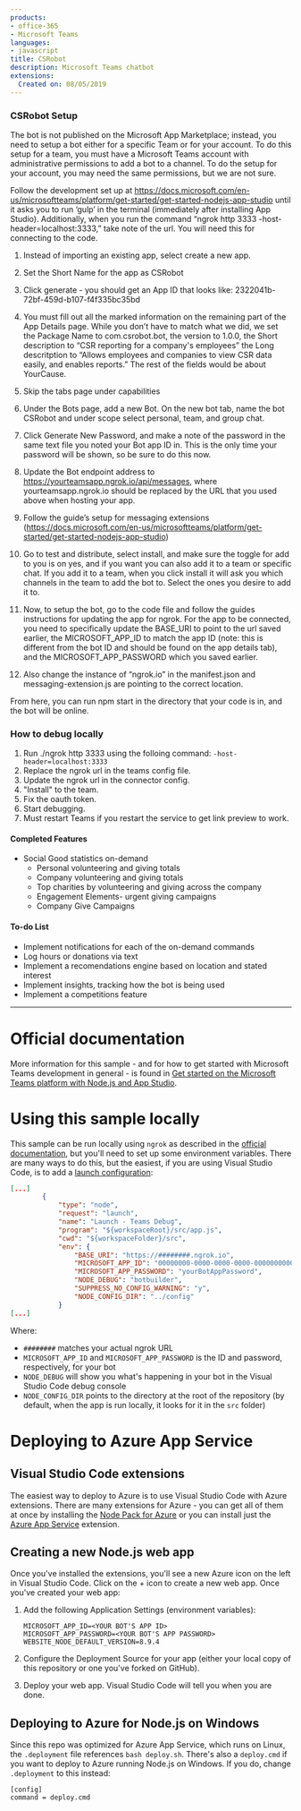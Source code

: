 ```yaml
---
products:
- office-365
- Microsoft Teams
languages:
- javascript
title: CSRobot
description: Microsoft Teams chatbot 
extensions:
  Created on: 08/05/2019
---
```

### CSRobot Setup

The bot is not published on the Microsoft App Marketplace; instead, you need to setup a bot either for a specific Team or for your account. To do this setup for a team, you must have a Microsoft Teams account with administrative permissions to add a bot to a channel. To do the setup for your account, you may need the same permissions, but we are not sure.

Follow the development set up at https://docs.microsoft.com/en-us/microsoftteams/platform/get-started/get-started-nodejs-app-studio until it asks you to run ‘gulp’ in the terminal (immediately after installing App Studio). Additionally, when you run the command “ngrok http 3333 -host-header=localhost:3333,” take note of the url. You will need this for connecting to the code.

1. Instead of importing an existing app, select create a new app.

2. Set the Short Name for the app as CSRobot

3. Click generate - you should get an App ID that looks like: 2322041b-72bf-459d-b107-f4f335bc35bd

4. You must fill out all the marked information on the remaining part of the App Details page. While you don’t have to match what we did, we set the Package Name to com.csrobot.bot, the version to 1.0.0, the Short description to “CSR reporting for a company's employees” the Long descritption to “Allows employees and companies to view CSR data easily, and enables reports.” The rest of the fields would be about YourCause.

5. Skip the tabs page under capabilities

6. Under the Bots page, add a new Bot. On the new bot tab, name the bot CSRobot and under scope select personal, team, and group chat.

7. Click Generate New Password, and make a note of the password in the same text file you noted your Bot app ID in. This is the only time your password will be shown, so be sure to do this now.

8. Update the Bot endpoint address to https://yourteamsapp.ngrok.io/api/messages, where yourteamsapp.ngrok.io should be replaced by the URL that you used above when hosting your app.

9. Follow the guide’s setup for messaging extensions (https://docs.microsoft.com/en-us/microsoftteams/platform/get-started/get-started-nodejs-app-studio)

10. Go to test and distribute, select install, and make sure the toggle for add to you is on yes, and if you want you can also add it to a team or specific chat. If you add it to a team, when you click install it will ask you which channels in the team to add the bot to. Select the ones you desire to add it to.

11. Now, to setup the bot, go to the code file and follow the guides instructions for updating the app for ngrok. For the app to be connected, you need to specifically update the BASE_URI to point to the url saved earlier, the MICROSOFT_APP_ID to match the app ID (note: this is different from the bot ID and should be found on the app details tab), and the MICROSOFT_APP_PASSWORD which you saved earlier.

12. Also change the instance of “ngrok.io” in the manifest.json and messaging-extension.js are pointing to the correct location.

From here, you can run npm start in the directory that your code is in, and the bot will be online.


### How to debug locally

1. Run ./ngrok http 3333 using the folloing command: ```-host-header=localhost:3333 ```
2. Replace the ngrok url in the teams config file.
3. Update the ngrok url in the connector config.
4. "Install" to the team.
5. Fix the oauth token.
6. Start debugging.
7. Must restart Teams if you restart the service to get link preview to work.


#### Completed Features

* Social Good statistics on-demand
  - Personal volunteering and giving totals
  - Company volunteering and giving totals
  - Top charities by volunteering and giving across the company
  - Engagement Elements- urgent giving campaigns
  - Company Give Campaigns

#### To-do List

* Implement notifications for each of the on-demand commands
* Log hours or donations via text
* Implement a recomendations engine based on location and stated interest
* Implement insights, tracking how the bot is being used
* Implement a competitions feature

---
# Official documentation

More information for this sample - and for how to get started with Microsoft Teams development in general - is found in [Get started on the Microsoft Teams platform with Node.js and App Studio](https://docs.microsoft.com/en-us/microsoftteams/platform/get-started/get-started-nodejs-app-studio).

# Using this sample locally

This sample can be run locally using `ngrok` as described in the [official documentation](https://docs.microsoft.com/en-us/microsoftteams/platform/get-started/get-started-nodejs-app-studio), but you'll need to set up some environment variables. There are many ways to do this, but the easiest, if you are using Visual Studio Code, is to add a [launch configuration](https://code.visualstudio.com/Docs/editor/debugging#_launch-configurations):

```json
[...]
        {
            "type": "node",
            "request": "launch",
            "name": "Launch - Teams Debug",
            "program": "${workspaceRoot}/src/app.js",
            "cwd": "${workspaceFolder}/src",
            "env": {
                "BASE_URI": "https://########.ngrok.io",
                "MICROSOFT_APP_ID": "00000000-0000-0000-0000-000000000000",
                "MICROSOFT_APP_PASSWORD": "yourBotAppPassword",
                "NODE_DEBUG": "botbuilder",
                "SUPPRESS_NO_CONFIG_WARNING": "y",
                "NODE_CONFIG_DIR": "../config"
            }
[...]
```

Where:

* `########` matches your actual ngrok URL
* `MICROSOFT_APP_ID` and `MICROSOFT_APP_PASSWORD` is the ID and password, respectively, for your bot
* `NODE_DEBUG` will show you what's happening in your bot in the Visual Studio Code debug console
* `NODE_CONFIG_DIR` points to the directory at the root of the repository (by default, when the app is run locally, it looks for it in the `src` folder)

# Deploying to Azure App Service

## Visual Studio Code extensions

The easiest way to deploy to Azure is to use Visual Studio Code with Azure extensions. There are many extensions for Azure - you can get all of them at once by installing the [Node Pack for Azure](https://marketplace.visualstudio.com/items?itemName=ms-vscode.vscode-node-azure-pack) or you can install just the [Azure App Service](https://marketplace.visualstudio.com/items?itemName=ms-azuretools.vscode-azureappservice) extension.

## Creating a new Node.js web app

Once you've installed the extensions, you'll see a new Azure icon on the left in Visual Studio Code. Click on the + icon to create a new web app. Once you've created your web app:

1. Add the following Application Settings (environment variables):

   ```
   MICROSOFT_APP_ID=<YOUR BOT'S APP ID>
   MICROSOFT_APP_PASSWORD=<YOUR BOT'S APP PASSWORD>
   WEBSITE_NODE_DEFAULT_VERSION=8.9.4
   ```

1. Configure the Deployment Source for your app (either your local copy of this repository or one you've forked on GitHub).
1. Deploy your web app. Visual Studio Code will tell you when you are done.

## Deploying to Azure for Node.js on Windows

Since this repo was optimized for Azure App Service, which runs on Linux, the `.deployment` file references `bash deploy.sh`. There's also a `deploy.cmd` if you want to deploy to Azure running Node.js on Windows. If you do, change `.deployment` to this instead:

```
[config]
command = deploy.cmd
```

